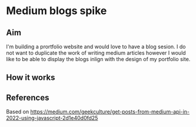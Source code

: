 # Medium blogs spike

## Aim

I'm building a prortfolio website and would love to have a blog sesion. I do not want to duplicate the work of writing medium articles however I would like to be able to display the blogs inlign with the design of my portfolio site.

## How it works

## References

Based on https://medium.com/geekculture/get-posts-from-medium-api-in-2022-using-javascript-2d1e40d0fd25
